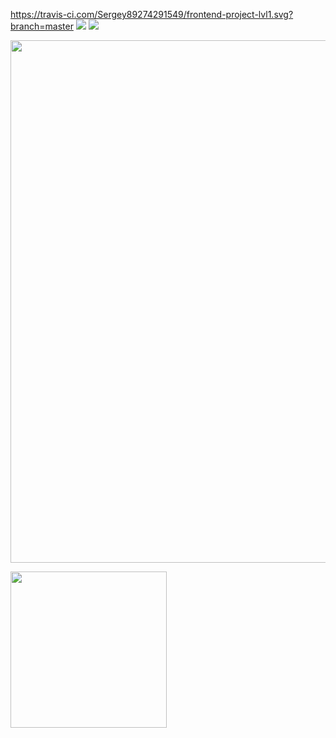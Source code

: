https://travis-ci.com/Sergey89274291549/frontend-project-lvl1.svg?branch=master
<a href="https://codeclimate.com/github/Sergey89274291549/frontend-project-lvl1/maintainability"><img src="https://api.codeclimate.com/v1/badges/e57a29d35d6bf39420c1/maintainability" /></a>
<a href="https://codeclimate.com/github/Sergey89274291549/frontend-project-lvl1/test_coverage"><img src="https://api.codeclimate.com/v1/badges/e57a29d35d6bf39420c1/test_coverage" /></a>


<a href="https://asciinema.org/a/FvvyVqDb6l369m27YodZhFIi5"><img src="http://asciinema.org/a/FvvyVqDb6l369m27YodZhFIi5.png" width="836"/></a>

<a href="https://asciinema.org/a/WlK6QmN3xszsTG2PRbreqqLRp"><img src="https://asciinema.org/a/WlK6QmN3xszsTG2PRbreqqLRp.png" width="250"/></a>
